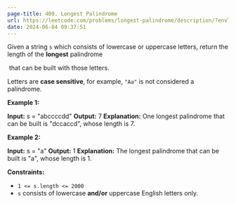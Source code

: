 ```yaml
---
page-title: 409. Longest Palindrome
url: https://leetcode.com/problems/longest-palindrome/description/?envType=daily-question&envId=2024-06-04
date: 2024-06-04 09:37:51
---
```

Given a string `s` which consists of lowercase or uppercase letters, return the length of the **longest** palindrome

 that can be built with those letters.

Letters are **case sensitive**, for example, `"Aa"` is not considered a palindrome.

**Example 1:**

**Input:** s = "abccccdd"
**Output:** 7
**Explanation:** One longest palindrome that can be built is "dccaccd", whose length is 7.

**Example 2:**

**Input:** s = "a"
**Output:** 1
**Explanation:** The longest palindrome that can be built is "a", whose length is 1.

**Constraints:**

-   `1 <= s.length <= 2000`
-   `s` consists of lowercase **and/or** uppercase English letters only.